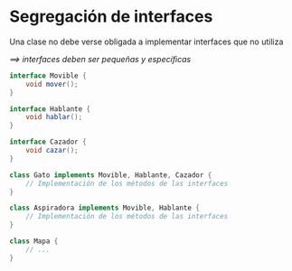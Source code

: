 # Segregación de interfaces

Una clase no debe verse obligada a implementar interfaces que no utiliza

*==>  interfaces deben ser pequeñas y específicas*

```java
interface Movible {
    void mover();
}

interface Hablante {
    void hablar();
}

interface Cazador {
    void cazar();
}

class Gato implements Movible, Hablante, Cazador {
    // Implementación de los métodos de las interfaces
}

class Aspiradora implements Movible, Hablante {
    // Implementación de los métodos de las interfaces
}

class Mapa {
    // ...
}
```
